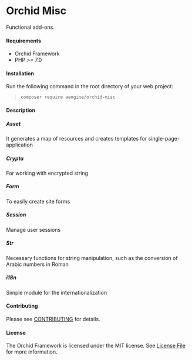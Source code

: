 Orchid Misc
====
Functional add-ons.

#### Requirements
* Orchid Framework
* PHP >= 7.0

#### Installation
Run the following command in the root directory of your web project:
  
> `composer require aengine/orchid-misc`

#### Description

##### Asset
It generates a map of resources and creates templates for single-page-application

##### Crypta
For working with encrypted string

##### Form
To easily create site forms

##### Session
Manage user sessions

##### Str
Necessary functions for string manipulation, such as the conversion of Arabic numbers in Roman

##### i18n
Simple module for the internationalization

#### Contributing
Please see [CONTRIBUTING](CONTRIBUTING.md) for details.

#### License
The Orchid Framework is licensed under the MIT license. See [License File](LICENSE.md) for more information.
